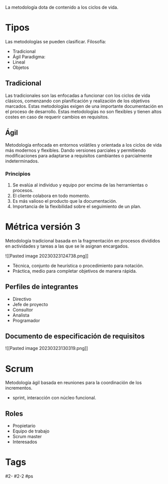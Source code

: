 La metodología dota de contenido a los ciclos de vida.
# Tipos
Las metodologías se pueden clasificar.
Filosofía:
- Tradicional
- Ágil
Paradigma:
- Lineal
- Objetos
## Tradicional
Las tradicionales son las enfocadas a funcionar con los ciclos de vida clásicos, comenzando con planificación y realización de los objetivos marcados. Estas metodologías exigen de una importante documentación en el proceso de desarrollo.
Estas metodologías no son flexibles y tienen altos costes en caso de requerir cambios en requisitos.
## Ágil
Metodología enfocada en entornos volátiles y orientada a los ciclos de vida más modernos y flexibles. Dando versiones parciales y permitiendo modificaciones para adaptarse a requisitos cambiantes o parcialmente indeterminados.
### Principios
1. Se evalúa al individuo y equipo por encima de las herramientas o procesos.
2. El cliente colabora en todo momento.
3. Es más valioso el producto que la documentación.
4. Importancia de la flexibilidad sobre el seguimiento de un plan.
# Métrica versión 3
Metodología tradicional basada en la fragmentación en procesos divididos en actividades y tareas a las que se le asignan encargados.

![[Pasted image 20230323124738.png]]
- Técnica, conjunto de heurística o procedimiento para notación.
- Práctica, medio para completar objetivos de manera rápida.
## Perfiles de integrantes
- Directivo
- Jefe de proyecto
- Consultor
- Analista
- Programador
## Documento de especificación de requisitos
![[Pasted image 20230323130319.png]]
# Scrum
Metodología ágil basada en reuniones para la coordinación de los incrementos.
- sprint, interacción con núcleo funcional.
## Roles
- Propietario
- Equipo de trabajo
- Scrum master
- Interesados
# Tags
#2- 
#2-2 
#ps 
